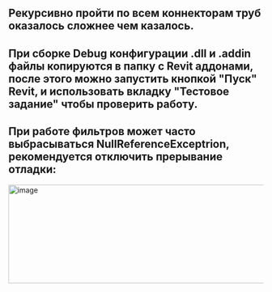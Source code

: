 ## Рекурсивно пройти по всем коннекторам труб оказалось сложнее чем казалось.

## При сборке Debug конфигурации .dll и .addin файлы копируются в папку с Revit аддонами, после этого можно запустить кнопкой "Пуск" Revit, и использовать вкладку "Тестовое задание" чтобы проверить работу.

## При работе фильтров может часто выбрасываться NullReferenceExceptrion, рекомендуется отключить прерывание отладки:
<img width="683" height="195" alt="image" src="https://github.com/user-attachments/assets/9d977f3d-9131-409c-afb9-eb6f844cc5ef" />
